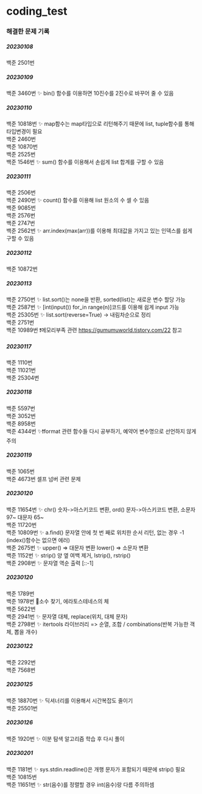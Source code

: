 # coding_test


<h3>해결한 문제 기록</h3>

<h5>20230108</h5>

백준 2501번

<h5>20230109</h5>

백준 3460번 ✨ bin() 함수를 이용하면 10진수를 2진수로 바꾸어 줄 수 있음

<h5>20230110</h5>

백준 10818번 ✨ map함수는 map타입으로 리턴해주기 때문에 list, tuple함수를 통해 타입변경이 필요</br>
백준 2460번</br>
백준 10870번</br>
백준 2525번</br>
백준 1546번 ✨ sum() 함수를 이용해서 손쉽게 list 합계를 구할 수 있음</br>

<h5>20230111</h5>

백준 2506번</br>
백준 2490번 ✨ count() 함수를 이용해 list 원소의 수 셀 수 있음</br>
백준 9085번</br>
백준 2576번</br>
백준 2747번</br>
백준 2562번 ✨ arr.index(max(arr))를 이용해 최대값을 가지고 있는 인덱스를 쉽게 구할 수 있음</br> 

<h5>20230112</h5>

백준 10872번</br>

<h5>20230113</h5>

백준 2750번 ✨ list.sort()는 none을 반환, sorted(list)는 새로운 변수 할당 가능</br>
백준 2587번 ✨ [int(input()) for_in range(n)]코드를 이용해 쉽게 input 가능</br>
백준 25305번 ✨ list.sort(reverse=True) -> 내림차순으로 정리</br>
백준 2751번 </br>
백준 10989번 ❗메모리부족 관련 https://gumumuworld.tistory.com/22 참고 </br>

<h5>20230117</h5>

백준 1110번</br>
백준 11021번</br>
백준 25304번</br>

<h5>20230118</h5>

백준 5597번</br>
백준 3052번</br>
백준 8958번</br> 
백준 4344번 ✨❗format 관련 함수들 다시 공부하기, 예약어 변수명으로 선언하지 않게 주의 </br>


<h5>20230119</h5>

백준 1065번</br>
백준 4673번 셀프 넘버 관련 문제 </br>

<h5>20230120</h5>

백준 11654번 ✨ chr() 숫자->아스키코드 변환, ord() 문자->아스키코드 변환, 소문자 97~ 대문자 65~ </br>
백준 11720번 </br>
백준 10809번 ✨ a.find() 문자열 안에 첫 번 째로 위치한 순서 리턴, 없는 경우 -1 (index()함수는 없으면 에러) </br>
백준 2675번 ✨ upper() => 대문자 변환 lower() => 소문자 변환 </br>
백준 1152번 ✨ strip() 양 옆 여백 제거, lstrip(), rstrip() </br>
백준 2908번 ✨ 문자열 역순 출력 [::-1] </br>

<h5>20230120</h5>

백준 1789번</br>
백준 1978번 🌈소수 찾기, 에라토스테네스의 체</br>
백준 5622번 </br>
백준 2941번 ✨ 문자열 대체, replace(위치, 대체 문자)</br>
백준 2798번 ✨ itertools 라이브러리 => 순열, 조합 / combinations(반복 가능한 객체, 뽑을 개수)</br>

<h5>20230122</h5>

백준 2292번</br>
백준 7568번</br>

<h5>20230125</h5>

백준 18870번 ✨ 딕셔너리를 이용해서 시간복잡도 줄이기</br>
백준 25501번 </br>

<h5>20230126</h5>

백준 1920번 ✨ 이분 탐색 알고리즘 학습 후 다시 풀이</br>

<h5>20230201</h5>

백준 1181번 ✨ sys.stdin.readline()은 개행 문자가 포함되기 때문에 strip() 필요</br>
백준 10815번</br>
백준 11651번 ✨ str(음수)를 정렬할 경우 int(음수)랑 다름 주의하셈</br>



